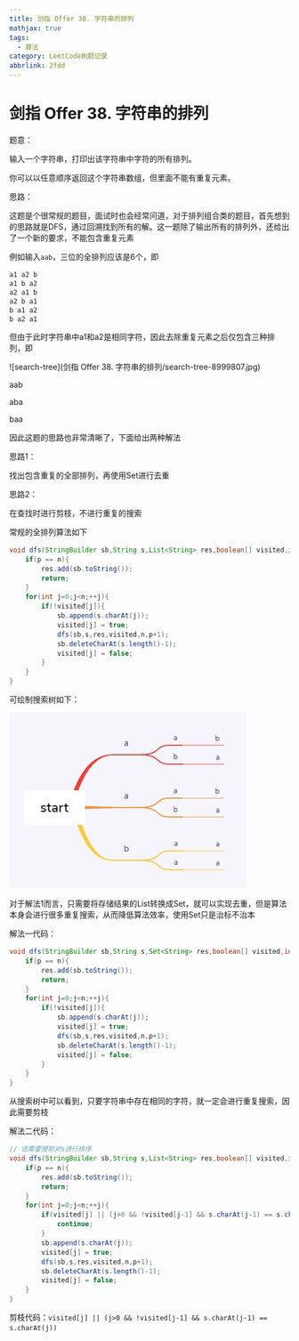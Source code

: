 ```yaml
---
title: 剑指 Offer 38. 字符串的排列
mathjax: true
tags:
  - 算法
category: LeetCode刷题记录
abbrlink: 2fdd
---
```

# 剑指 Offer 38. 字符串的排列

题意：

输入一个字符串，打印出该字符串中字符的所有排列。

你可以以任意顺序返回这个字符串数组，但里面不能有重复元素。

思路：

这题是个很常规的题目，面试时也会经常问道，对于排列组合类的题目，首先想到的思路就是DFS，通过回溯找到所有的解。这一题除了输出所有的排列外，还给出了一个新的要求，不能包含重复元素

<!-- more -->

例如输入`aab`，三位的全排列应该是6个，即

```
a1 a2 b
a1 b a2
a2 a1 b
a2 b a1
b a1 a2
b a2 a1
```

但由于此时字符串中a1和a2是相同字符，因此去除重复元素之后仅包含三种排列，即

![search-tree](剑指 Offer 38. 字符串的排列/search-tree-8999807.jpg)

aab

aba

baa

因此这题的思路也非常清晰了，下面给出两种解法

思路1：

找出包含重复的全部排列，再使用Set进行去重

思路2：

在查找时进行剪枝，不进行重复的搜索

常规的全排列算法如下

```java
void dfs(StringBuilder sb,String s,List<String> res,boolean[] visited,int n,int p){
    if(p == n){
        res.add(sb.toString());
        return;
    }
    for(int j=0;j<n;++j){
        if(!visited[j]){
			sb.append(s.charAt(j));
            visited[j] = true;
            dfs(sb,s,res,visited,n,p+1);
            sb.deleteCharAt(s.length()-1);
            visited[j] = false;
        }
    }
}
```

可绘制搜索树如下：

<img src="剑指 Offer 38. 字符串的排列/search-tree.jpg" alt="search-tree"  />

对于解法1而言，只需要将存储结果的List转换成Set，就可以实现去重，但是算法本身会进行很多重复搜索，从而降低算法效率，使用Set只是治标不治本

解法一代码：

```java
void dfs(StringBuilder sb,String s,Set<String> res,boolean[] visited,int n,int p){
    if(p == n){
        res.add(sb.toString());
        return;
    }
    for(int j=0;j<n;++j){
        if(!visited[j]){
			sb.append(s.charAt(j));
            visited[j] = true;
            dfs(sb,s,res,visited,n,p+1);
            sb.deleteCharAt(s.length()-1);
            visited[j] = false;
        }
    }
}
```

从搜索树中可以看到，只要字符串中存在相同的字符，就一定会进行重复搜索，因此需要剪枝

解法二代码：

```java
// 还需要提前对s进行排序
void dfs(StringBuilder sb,String s,List<String> res,boolean[] visited,int n,int p){
    if(p == n){
        res.add(sb.toString());
        return;
    }
    for(int j=0;j<n;++j){
        if(visited[j] || (j>0 && !visited[j-1] && s.charAt(j-1) == s.charAt(j))){
			continue;
        }
        sb.append(s.charAt(j));
        visited[j] = true;
        dfs(sb,s,res,visited,n,p+1);
        sb.deleteCharAt(s.length()-1);
        visited[j] = false;
    }
}
```

剪枝代码：`visited[j] || (j>0 && !visited[j-1] && s.charAt(j-1) == s.charAt(j))`
